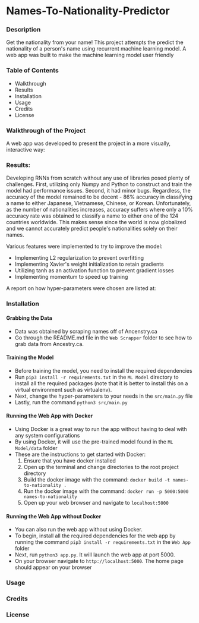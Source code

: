# Names-To-Nationality-Predictor

### Description
Get the nationality from your name! This project attempts the predict the nationality of a person's name using recurrent machine learning model. A web app was built to make the machine learning model user friendly

### Table of Contents
- Walkthrough
- Results
- Installation
- Usage
- Credits
- License

### Walkthrough of the Project
A web app was developed to present the project in a more visually, interactive way:

### Results:
Developing RNNs from scratch without any use of libraries posed plenty of challenges. First, utilizing only Numpy and Python to construct and train the model had performance issues. Second, it had minor bugs. Regardless, the accuracy of the model remained to be decent - 86% accuracy in classifying a name to either Japanese, Vietnamese, Chinese, or Korean. Unfortunately, as the number of nationalities increases, accuracy suffers where only a 10% accuracy rate was obtained to classify a name to either one of the 124 countries worldwide. This makes sense since the world is now globalized and we cannot accurately predict people's nationalities solely on their names.

Various features were implemented to try to improve the model:
- Implementing L2 regularization to prevent overfitting
- Implementing Xavier's weight initialization to retain gradients
- Utilizing tanh as an activation function to prevent gradient losses
- Implementing momentum to speed up training

A report on how hyper-parameters were chosen are listed at: 

### Installation

#### Grabbing the Data
- Data was obtained by scraping names off of Ancenstry.ca
- Go through the README.md file in the ```Web Scrapper``` folder to see how to grab data from Ancestry.ca.

#### Training the Model
- Before training the model, you need to install the required dependencies
- Run ```pip3 install -r requirements.txt``` in the ```ML Model``` directory to install all the required packages (note that it is better to install this on a virtual environment such as virtualenv).
- Next, change the hyper-parameters to your needs in the ```src/main.py``` file
- Lastly, run the command ```python3 src/main.py```

#### Running the Web App with Docker
- Using Docker is a great way to run the app without having to deal with any system configurations
- By using Docker, it will use the pre-trained model found in the ```ML Model/data``` folder
- These are the instructions to get started with Docker:
	1. Ensure that you have docker installed
	2. Open up the terminal and change directories to the root project directory
	3. Build the docker image with the command:
		```docker build -t names-to-nationality .```
	4. Run the docker image with the command:
		```docker run -p 5000:5000 names-to-nationality```
	5. Open up your web browser and navigate to ```localhost:5000```

#### Running the Web App without Docker
- You can also run the web app without using Docker.
- To begin, install all the required dependencies for the web app by running the command ```pip3 install -r requirements.txt``` in the ```Web App``` folder
- Next, run ```python3 app.py```. It will launch the web app at port 5000.
- On your browser navigate to ```http://localhost:5000```. The home page should appear on your browser

### Usage

### Credits

### License
